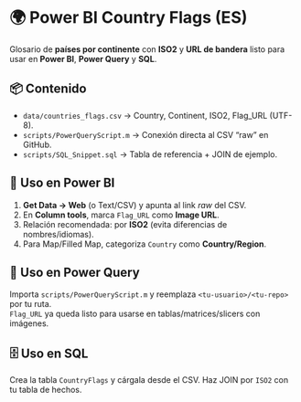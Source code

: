 # 🌍 Power BI Country Flags (ES)

Glosario de **países por continente** con **ISO2** y **URL de bandera** listo para usar en **Power BI**, **Power Query** y **SQL**.

## 📦 Contenido
- `data/countries_flags.csv` → Country, Continent, ISO2, Flag_URL (UTF-8).
- `scripts/PowerQueryScript.m` → Conexión directa al CSV “raw” en GitHub.
- `scripts/SQL_Snippet.sql` → Tabla de referencia + JOIN de ejemplo.

## 🚀 Uso en Power BI
1. **Get Data → Web** (o Text/CSV) y apunta al link *raw* del CSV.  
2. En **Column tools**, marca `Flag_URL` como **Image URL**.  
3. Relación recomendada: por **ISO2** (evita diferencias de nombres/idiomas).
4. Para Map/Filled Map, categoriza `Country` como **Country/Region**.

## 🧰 Uso en Power Query
Importa `scripts/PowerQueryScript.m` y reemplaza `<tu-usuario>/<tu-repo>` por tu ruta.  
`Flag_URL` ya queda listo para usarse en tablas/matrices/slicers con imágenes.

## 🗄️ Uso en SQL
Crea la tabla `CountryFlags` y cárgala desde el CSV. Haz JOIN por `ISO2` con tu tabla de hechos.

